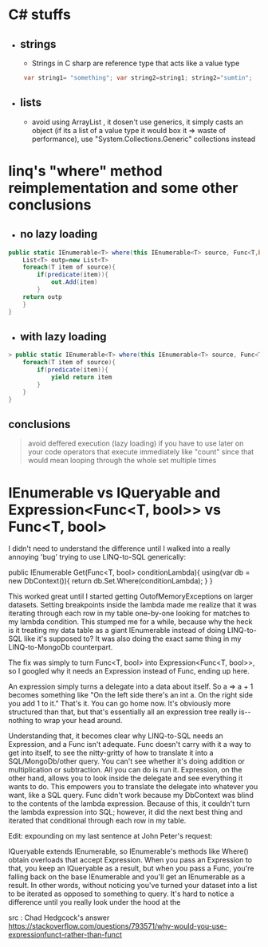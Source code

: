 # C# stuffs
+ ## strings
    + Strings in C sharp are reference type that acts like a value type
    ``` c#
     var string1= "something"; var string2=string1; string2="sumtin";         // string1="something" et string2="sumtin"
    ```
+ ## lists
    + avoid using ArrayList , it dosen't use generics, it simply casts an object (if its a list of a value type it would box it => waste of performance), use "System.Collections.Generic" collections instead


# linq's "where" method reimplementation and some other conclusions 
+ ## no lazy loading

``` c#
public static IEnumerable<T> where(this IEnumerable<T> source, Func<T,bool>) predicate{
    List<T> outp=new List<T>
    foreach(T item of source){
        if(predicate(item)){
            out.Add(item)
        }
    return outp
    }        
}
```
+ ## with lazy loading

``` c#
> public static IEnumerable<T> where(this IEnumerable<T> source, Func<T,bool>) predicate{
    foreach(T item of source){
        if(predicate(item)){
            yield return item
        }
    }        
}
```

## conclusions
> avoid  deffered execution (lazy loading) if you have to use later on your code operators that execute immediately like "count" since that would mean looping through the whole set multiple times 

# IEnumerable vs IQueryable and  Expression<Func<T, bool>> vs Func<T, bool>

I didn't need to understand the difference until I walked into a really annoying 'bug' trying to use LINQ-to-SQL generically:

public IEnumerable<T> Get(Func<T, bool> conditionLambda){
  using(var db = new DbContext()){
    return db.Set<T>.Where(conditionLambda);
  }
}

This worked great until I started getting OutofMemoryExceptions on larger datasets. Setting breakpoints inside the lambda made me realize that it was iterating through each row in my table one-by-one looking for matches to my lambda condition. This stumped me for a while, because why the heck is it treating my data table as a giant IEnumerable instead of doing LINQ-to-SQL like it's supposed to? It was also doing the exact same thing in my LINQ-to-MongoDb counterpart.

The fix was simply to turn Func<T, bool> into Expression<Func<T, bool>>, so I googled why it needs an Expression instead of Func, ending up here.

An expression simply turns a delegate into a data about itself. So a => a + 1 becomes something like "On the left side there's an int a. On the right side you add 1 to it." That's it. You can go home now. It's obviously more structured than that, but that's essentially all an expression tree really is--nothing to wrap your head around.

Understanding that, it becomes clear why LINQ-to-SQL needs an Expression, and a Func isn't adequate. Func doesn't carry with it a way to get into itself, to see the nitty-gritty of how to translate it into a SQL/MongoDb/other query. You can't see whether it's doing addition or multiplication or subtraction. All you can do is run it. Expression, on the other hand, allows you to look inside the delegate and see everything it wants to do. This empowers you to translate the delegate into whatever you want, like a SQL query. Func didn't work because my DbContext was blind to the contents of the lambda expression. Because of this, it couldn't turn the lambda expression into SQL; however, it did the next best thing and iterated that conditional through each row in my table.

Edit: expounding on my last sentence at John Peter's request:

IQueryable extends IEnumerable, so IEnumerable's methods like Where() obtain overloads that accept Expression. When you pass an Expression to that, you keep an IQueryable as a result, but when you pass a Func, you're falling back on the base IEnumerable and you'll get an IEnumerable as a result. In other words, without noticing you've turned your dataset into a list to be iterated as opposed to something to query. It's hard to notice a difference until you really look under the hood at the 

src :  Chad Hedgcock's answer https://stackoverflow.com/questions/793571/why-would-you-use-expressionfunct-rather-than-funct